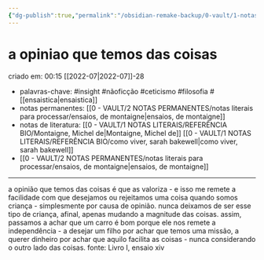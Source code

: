 ```yaml
---
{"dg-publish":true,"permalink":"/obsidian-remake-backup/0-vault/1-notas-literais/filosofia/a-opiniao-que-temos-das-coisas/","tags":["insight","nãoficção","ceticismo","filosofia"],"dgHomeLink":true,"dgShowLocalGraph":true,"dgShowFileTree":true,"noteIcon":""}
---
```


# a opiniao que temos das coisas
criado em: 00:15 [[2022-07\|2022-07]]-28

- palavras-chave: #insight #nãoficção #ceticismo #filosofia #[[ensaistica\|ensaistica]] 
- notas permanentes: [[0 - VAULT/2 NOTAS PERMANENTES/notas literais para processar/ensaios, de montaigne\|ensaios, de montaigne]]
- notas de literatura: [[0 - VAULT/1 NOTAS LITERAIS/REFERÊNCIA BIO/Montaigne, Michel de\|Montaigne, Michel de]] [[0 - VAULT/1 NOTAS LITERAIS/REFERÊNCIA BIO/como viver, sarah bakewell\|como viver, sarah bakewell]]
- [[0 - VAULT/2 NOTAS PERMANENTES/notas literais para processar/ensaios, de montaigne\|ensaios, de montaigne]]
---
a opinião que temos das coisas é que as valoriza - e isso me remete a facilidade com que desejamos ou rejeitamos uma coisa quando somos criança - simplesmente por causa de opinião.
nunca deixamos de ser esse tipo de criança, afinal, apenas mudando a magnitude das coisas.
assim, passamos a achar que um carro é bom porque  ele nos remete a independência - a desejar um filho por achar que temos uma missão, a querer dinheiro por achar que aquilo facilita as coisas - nunca considerando o outro lado das coisas.
fonte: Livro I, ensaio xiv 